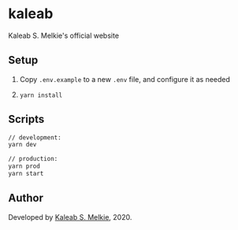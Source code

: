 # kaleab

Kaleab S. Melkie's official website

## Setup

1. Copy `.env.example` to a new `.env` file, and configure it as needed

2. `yarn install`

## Scripts

```bash
// development:
yarn dev

// production:
yarn prod
yarn start
```

## Author

Developed by [Kaleab S. Melkie](https://bit.ly/kaleab), 2020.
